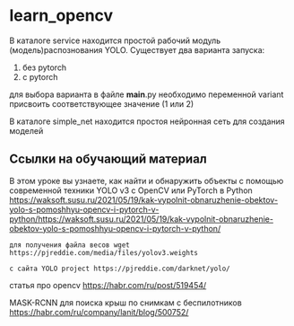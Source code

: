 # learn_opencv

В каталоге service находится простой рабочий модуль (модель)распознования YOLO. Существует два варианта запуска:
1. без pytorch
2. с pytorch

для выбора варианта в файле __main__.py необходимо переменной variant присвоить соответствующее значение (1 или 2)

В каталоге simple_net находится простоя нейронная сеть для создания моделей

## Ссылки на обучающий материал

В этом уроке вы узнаете, как найти и обнаружить объекты с помощью современной техники YOLO v3 с OpenCV или PyTorch в Python
https://waksoft.susu.ru/2021/05/19/kak-vypolnit-obnaruzhenie-obektov-yolo-s-pomoshhyu-opencv-i-pytorch-v-python/https://waksoft.susu.ru/2021/05/19/kak-vypolnit-obnaruzhenie-obektov-yolo-s-pomoshhyu-opencv-i-pytorch-v-python/

    для получения файла весов wget https://pjreddie.com/media/files/yolov3.weights

    с сайта YOLO project https://pjreddie.com/darknet/yolo/


статья про opencv 
https://habr.com/ru/post/519454/

MASK-RCNN для поиска крыш по снимкам с беспилотников
https://habr.com/ru/company/lanit/blog/500752/

